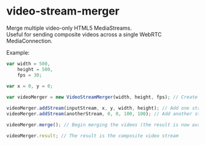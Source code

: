 # video-stream-merger
Merge multiple video-only HTML5 MediaStreams.   
Useful for sending composite videos across a single WebRTC MediaConnection.

Example:
```javascript
var width = 500,
    height = 500,
    fps = 30;
    
var x = 0, y = 0;

var videoMerger = new VideoStreamMerger(width, height, fps); // Create a new videoMerger with an output width, height and fps

videoMerger.addStream(inputStream, x, y, width, height); // Add one stream the full size of the stream
videoMerger.addStream(anotherStream, 0, 0, 100, 100); // Add another stream at the top-left, 100 pixels wide and tall

videoMerger.merge(); // Begin merging the videos (the result is now available)

videoMerger.result; // The result is the composite video stream
```
